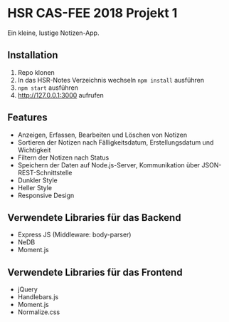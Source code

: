 # HSR CAS-FEE 2018 Projekt 1

Ein kleine, lustige Notizen-App.

## Installation

1. Repo klonen
2. In das HSR-Notes Verzeichnis wechseln `npm install` ausführen
3. `npm start` ausführen
4. http://127.0.0.1:3000 aufrufen

## Features

* Anzeigen, Erfassen, Bearbeiten und Löschen von Notizen
* Sortieren der Notizen nach Fälligkeitsdatum, Erstellungsdatum und Wichtigkeit
* Filtern der Notizen nach Status
* Speichern der Daten auf Node.js-Server, Kommunikation über JSON-REST-Schnittstelle
* Dunkler Style
* Heller Style
* Responsive Design

## Verwendete Libraries für das Backend

* Express JS (Middleware: body-parser)
* NeDB
* Moment.js

## Verwendete Libraries für das Frontend

* jQuery
* Handlebars.js
* Moment.js
* Normalize.css
